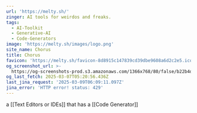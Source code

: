 ```yaml
---
url: 'https://melty.sh/'
zinger: AI tools for weirdos and freaks.
tags:
  - AI-Toolkit
  - Generative-AI
  - Code-Generators
image: 'https://melty.sh/images/logo.png'
site_name: Chorus
title: Chorus
favicon: 'https://melty.sh/favicon-8d8915c147839cd39dbe9608a6d2c2e5.ico?vsn=d'
og_screenshot_url: >-
  https://og-screenshots-prod.s3.amazonaws.com/1366x768/80/false/b22b4d25a74ebd2e5c40caa5151c5611ff0f0cc65d3ae5888c316b40e9d7ce47.jpeg
og_last_fetch: 2025-03-07T05:20:56.436Z
last_jina_request: '2025-03-09T06:09:11.097Z'
jina_error: 'HTTP error! status: 429'
---
```


a [[Text Editors or IDEs]] that has a [[Code Generator]]
